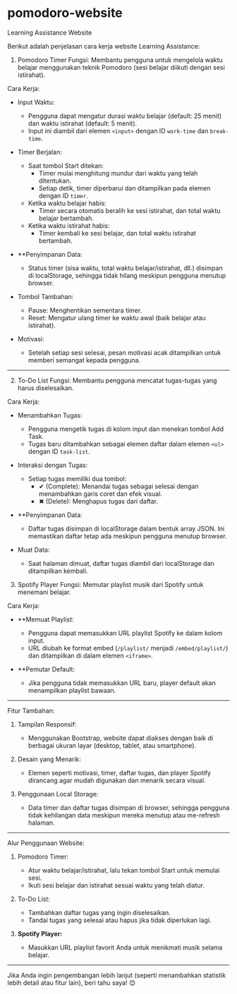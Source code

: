 # pomodoro-website
Learning Assistance Website

Berikut adalah penjelasan cara kerja website Learning Assistance:

 1. Pomodoro Timer
Fungsi: Membantu pengguna untuk mengelola waktu belajar menggunakan teknik Pomodoro (sesi belajar diikuti dengan sesi istirahat).

Cara Kerja:
- Input Waktu:
  - Pengguna dapat mengatur durasi waktu belajar (default: 25 menit) dan waktu istirahat (default: 5 menit).
  - Input ini diambil dari elemen `<input>` dengan ID `work-time` dan `break-time`.

- Timer Berjalan:
  - Saat tombol Start ditekan:
    - Timer mulai menghitung mundur dari waktu yang telah ditentukan.
    - Setiap detik, timer diperbarui dan ditampilkan pada elemen dengan ID `timer`.
  - Ketika waktu belajar habis:
    - Timer secara otomatis beralih ke sesi istirahat, dan total waktu belajar bertambah.
  - Ketika waktu istirahat habis:
    - Timer kembali ke sesi belajar, dan total waktu istirahat bertambah.

- **Penyimpanan Data:
  - Status timer (sisa waktu, total waktu belajar/istirahat, dll.) disimpan di localStorage, sehingga tidak hilang meskipun pengguna menutup browser.

- Tombol Tambahan:
  - Pause: Menghentikan sementara timer.
  - Reset: Mengatur ulang timer ke waktu awal (baik belajar atau istirahat).

- Motivasi:
  - Setelah setiap sesi selesai, pesan motivasi acak ditampilkan untuk memberi semangat kepada pengguna.

---

2. To-Do List
Fungsi: Membantu pengguna mencatat tugas-tugas yang harus diselesaikan.

Cara Kerja:
- Menambahkan Tugas:
  - Pengguna mengetik tugas di kolom input dan menekan tombol Add Task.
  - Tugas baru ditambahkan sebagai elemen daftar dalam elemen `<ul>` dengan ID `task-list`.
  
- Interaksi dengan Tugas:
  - Setiap tugas memiliki dua tombol:
    - ✔ (Complete): Menandai tugas sebagai selesai dengan menambahkan garis coret dan efek visual.
    - ✖ (Delete): Menghapus tugas dari daftar.

- **Penyimpanan Data:
  - Daftar tugas disimpan di localStorage dalam bentuk array JSON. Ini memastikan daftar tetap ada meskipun pengguna menutup browser.

- Muat Data:
  - Saat halaman dimuat, daftar tugas diambil dari localStorage dan ditampilkan kembali.



3. Spotify Player
Fungsi: Memutar playlist musik dari Spotify untuk menemani belajar.

Cara Kerja:
- **Memuat Playlist:
  - Pengguna dapat memasukkan URL playlist Spotify ke dalam kolom input.
  - URL diubah ke format embed (`/playlist/` menjadi `/embed/playlist/`) dan ditampilkan di dalam elemen `<iframe>`.

- **Pemutar Default:
  - Jika pengguna tidak memasukkan URL baru, player default akan menampilkan playlist bawaan.

---

Fitur Tambahan:
1. Tampilan Responsif:
   - Menggunakan Bootstrap, website dapat diakses dengan baik di berbagai ukuran layar (desktop, tablet, atau smartphone).

2. Desain yang Menarik:
   - Elemen seperti motivasi, timer, daftar tugas, dan player Spotify dirancang agar mudah digunakan dan menarik secara visual.

3. Penggunaan Local Storage:
   - Data timer dan daftar tugas disimpan di browser, sehingga pengguna tidak kehilangan data meskipun mereka menutup atau me-refresh halaman.

---

Alur Penggunaan Website:
1. Pomodoro Timer:
   - Atur waktu belajar/istirahat, lalu tekan tombol Start untuk memulai sesi.
   - Ikuti sesi belajar dan istirahat sesuai waktu yang telah diatur.

2. To-Do List:
   - Tambahkan daftar tugas yang ingin diselesaikan.
   - Tandai tugas yang selesai atau hapus jika tidak diperlukan lagi.

     

3. **Spotify Player:**
   - Masukkan URL playlist favorit Anda untuk menikmati musik selama belajar.

---

Jika Anda ingin pengembangan lebih lanjut (seperti menambahkan statistik lebih detail atau fitur lain), beri tahu saya! 😊

